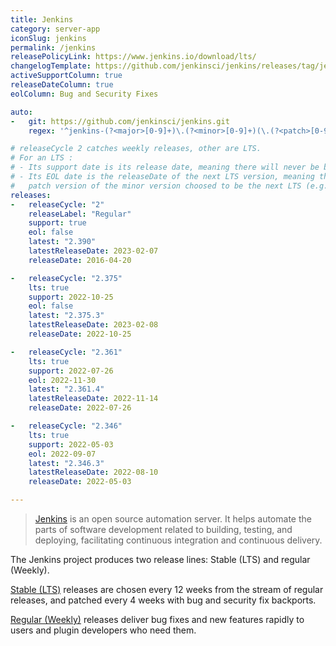 ```yaml
---
title: Jenkins
category: server-app
iconSlug: jenkins
permalink: /jenkins
releasePolicyLink: https://www.jenkins.io/download/lts/
changelogTemplate: https://github.com/jenkinsci/jenkins/releases/tag/jenkins-__LATEST__
activeSupportColumn: true
releaseDateColumn: true
eolColumn: Bug and Security Fixes

auto:
-   git: https://github.com/jenkinsci/jenkins.git
    regex: '^jenkins-(?<major>[0-9]+)\.(?<minor>[0-9]+)(\.(?<patch>[0-9]+))?$'

# releaseCycle 2 catches weekly releases, other are LTS.
# For an LTS :
# - Its support date is its release date, meaning there will never be backport of features.
# - Its EOL date is the releaseDate of the next LTS version, meaning the release date of the first
#   patch version of the minor version choosed to be the next LTS (e.g. 2.361.1).
releases:
-   releaseCycle: "2"
    releaseLabel: "Regular"
    support: true
    eol: false
    latest: "2.390"
    latestReleaseDate: 2023-02-07
    releaseDate: 2016-04-20

-   releaseCycle: "2.375"
    lts: true
    support: 2022-10-25
    eol: false
    latest: "2.375.3"
    latestReleaseDate: 2023-02-08
    releaseDate: 2022-10-25

-   releaseCycle: "2.361"
    lts: true
    support: 2022-07-26
    eol: 2022-11-30
    latest: "2.361.4"
    latestReleaseDate: 2022-11-14
    releaseDate: 2022-07-26

-   releaseCycle: "2.346"
    lts: true
    support: 2022-05-03
    eol: 2022-09-07
    latest: "2.346.3"
    latestReleaseDate: 2022-08-10
    releaseDate: 2022-05-03

---
```


> [Jenkins](https://www.jenkins.io/) is an open source automation server. It helps automate the
> parts of software development related to building, testing, and deploying, facilitating continuous
> integration and continuous delivery.

The Jenkins project produces two release lines: Stable (LTS) and regular (Weekly).

[Stable (LTS)](https://www.jenkins.io/download/lts/) releases are chosen every 12 weeks from the
stream of regular releases, and patched every 4 weeks with bug and security fix backports.

[Regular (Weekly)](https://www.jenkins.io/download/weekly/) releases deliver bug fixes and new
features rapidly to users and plugin developers who need them.
